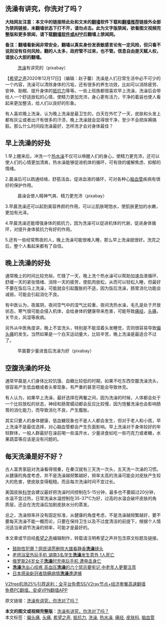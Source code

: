  <h2>洗澡有讲究，你洗对了吗？</h2> <p class="notice"><b>大陆网友注意：本文中的链接除此处和文末的<a href="https://github.com/bannedbook/fanqiang" >翻墙</a>软件下载和<a href="https://github.com/killgcd/justmysocks/blob/master/README.md">翻墙推荐</a>链接外全部为禁网链接，未翻墙状态下打不开，请勿点击。此为文字版禁闻，欲看图文视频完整版和更多禁闻，请下载<a href="https://github.com/bannedbook/fanqiang">翻墙软件或APP</a>后翻墙上禁闻网。</p><p>备注：翻墙看新闻非常安全，翻墙以真实身份发表敏感言论有一定风险，但只看不说则没有任何风险，翻的人太多，政府管不过来，也不管。信息自由是天赋人权，请放心大胆的翻墙。</b></p>  <div class="entry"> <figure><figcaption><a href="https://www.bannedbook.org/bnews/tag/%e6%b4%97%e6%be%a1/" class="st_tag internal_tag" rel="tag" title="标签 洗澡 下的日志">洗澡</a>有讲究的（pixabay）</figcaption></figure> <p>【<span class='wp_keywordlink_affiliate'><a href="https://www.soundofhope.org" title="希望之声" target="_blank">希望之声</a></span>2020年12月17日】（编辑：赵子馨）洗澡是人们日常生活中必不可少的一个内容，洗澡可以清除身体的污垢，还有很多的养生功效，比如可以消除疲劳、安神、助眠、提升身体的<a href="https://www.bannedbook.org/bnews/tag/%E6%8A%B5%E6%8A%97%E5%8A%9B/" class="st_tag internal_tag" rel="tag" title="标签 抵抗力 下的日志">抵抗力</a>等等。一些上班族都很喜欢早上洗澡，洗澡后会带给人一个舒适放松的心情，使精力更加充沛，身心更有活力，干净的着装也使人看起来更加整洁，给人们以良好的形象。</p> <p>有人喜欢晚上洗澡，认为晚上洗澡是最卫生的，白天在外忙了一天，皮肤和头发上都有灰尘或者出汗有很多的汗渍，晚上洗澡就会显得很干净，至少不会把床褥搞脏。那么什么时间段洗澡最好，怎样洗才会对身体最佳？</p> <h2><strong>早上洗澡的好处</strong></h2> <p>1.早上醒来后，冲洗一个<a href="https://www.bannedbook.org/bnews/tag/%E7%83%AD%E6%B0%B4%E6%BE%A1/" class="st_tag internal_tag" rel="tag" title="标签 热水澡 下的日志">热水澡</a>不仅可以唤醒人们的身心，使精力更充沛，还可以使人们的心情更加清爽，热水澡能够促进机体的循环，可有效的缓解焦虑、抑郁的情绪。</p> <p>2.晨澡后可以疏通经络，舒筋活血，促进血液的循环，可对各种心<a href="https://www.bannedbook.org/bnews/tag/%E8%84%91%E8%A1%80%E7%AE%A1/" class="st_tag internal_tag" rel="tag" title="标签 脑血管 下的日志">脑血管</a>疾病有很好的保护作用。</p>  <figure><figcaption>晨澡会使人精神气爽、精力更充沛（pixabay）</figcaption></figure> <p>3.早晨洗澡还可以起到美容养颜的作用，可以让肌肤喝饱水，使肌肤更加的水嫩，更加有光泽。</p> <p>4.早晨洗澡还能增强身体的抵抗力，因为洗澡可以促进机体的代谢，促进身体循环，对提升身体抵抗力有好的作用。</p> <p>5.还有一些经常熬夜的人，晚上洗澡可能很难入睡，那么早上洗澡就很好。洗完之后，整个人看起来都有了自信。</p> <h2><strong>晚上洗澡的好处</strong></h2> <p>通常晚上的时间比较充裕，忙碌了一天，晚上洗个热水澡可以帮助加速血液循环、舒缓一天的紧张情绪、消除一天的疲劳，使肌肉放松，从而可以轻松入睡，但最好不要在饭后马上洗澡，可能就会引起腹胀的不适，因为饭后洗澡，肠胃消化功能会减弱，可能会引起消化不良。</p>  <p>有中医认为，夜属阴，夜间空气中的湿气比较重，夜间洗热水澡，毛孔是处于开放状态，寒气很可能会侵入机体，会给身体的健康带来危害，可能导致<a href="https://www.bannedbook.org/bnews/tag/%E7%97%9B%E7%BB%8F/" class="st_tag internal_tag" rel="tag" title="标签 痛经 下的日志">痛经</a>，<a href="https://www.bannedbook.org/bnews/tag/%e5%a4%b4%e7%97%9b/" class="st_tag internal_tag" rel="tag" title="标签 头痛 下的日志">头痛</a>，关节炎，风湿等疾病。</p> <p>另外从中医角度讲，晚上不宜洗头，特别是不能湿着头发睡觉，否则很容易导致<a href="https://www.bannedbook.org/bnews/tag/%e5%81%8f%e5%a4%b4%e7%97%9b/" class="st_tag internal_tag" rel="tag" title="标签 偏头痛 下的日志">偏头痛</a>的发生。当然如果是一个白天运动量大，比较辛苦，晚上洗澡是最适合不过了。</p> <figure><figcaption>早晨要少量进食后洗澡为好（pixabay）</figcaption></figure> <h2><strong>空腹洗澡的坏处</strong></h2> <p>通常早晨是人们身体比较饥饿、血糖比较低的时期，如果不吃东西空腹洗澡洗头，很容易产生低血糖或者头晕现象，有严重的甚至可能会导致休克。</p> <p>有人认为，如果早上洗澡，最好选择在两餐之间，因为洗澡的时候，人体都会处于一个比较放松的状态，神经和肠胃蠕动都会反应比较慢，因为饱餐洗澡也会影响肠胃的消化能力，而导致消化不良，产生腹胀。</p>  <p>其实只要人的身体健康，低血糖现象也不是人人都会发生，但对于老人和小孩，早上洗澡不是最佳选择，对心脑血管都会产生负面影响。早上洗澡对于身体较好的年轻群体，一般人群最好在澡前喝一些温开水，少量进食如吃一些巧克力或者糖，水果蔬菜等应该是没有问题的。</p> <h2><strong>每天洗澡是好不好？</strong></h2> <p>古人富贵家庭对洗澡看得很重，在秦汉就有三天洗一次头，五天洗一次澡的习惯。从健康的角度考虑，并不是洗澡越频繁越好，频率太高的洗澡可能会对皮肤产生较大的危害，使皮肤变得粗糙。而且每次洗澡时间不宜过长。</p> <p>美国皮肤<span class='wp_keywordlink'><a href="https://www.bannedbook.org/forum11/topic309.html" title="禁片：“科学”的棍子" target="_blank">科学</a></span>会建议最好把洗澡时间控制在5-15分钟，最多也不要超过20分钟，水温不宜过热，日常洗澡水温控制在35-37℃为好，过高的水温会破坏皮肤的角质层，还会在洗完澡后加剧皮肤水分的蒸发。</p> <p>总之，洗澡频率并没有固定标准，从健康的角度考虑，不是洗澡越频繁越好，要不要每天洗澡不能一概而论，只要在保持卫生以及不过度清洁的前提下，根据个人情况适当来调节洗澡的频率，可能才是最好的。</p>  <p>本文章或节目经<a href="https://www.bannedbook.org/bnews/tag/%e5%b8%8c%e6%9c%9b%e4%b9%8b%e5%a3%b0/" class="st_tag internal_tag" rel="tag" title="标签 希望之声 下的日志">希望之声</a>编辑制作，转载请注明希望之声并包含原文标题及链接。</p> <ul class='op-related-articles' title='相关阅读'> <li><a href='https://www.bannedbook.org/bnews/yule/20201212/1446439.html' target='_blank'>鼓励性犯罪？网民请愿删除大雄看静香<b>洗澡</b>镜头</a></li> <li><a href='https://www.bannedbook.org/bnews/comments/20201210/1445351.html' target='_blank'>老师浴室外玩手机 湖南3名学生<b>洗澡</b>发生意外 1人死亡</a></li> <li><a href='https://www.bannedbook.org/bnews/baitai/20201210/1445156.html' target='_blank'>俄罗斯24岁女子<b>洗澡</b>时充电玩手机 遭电击身亡</a></li> <li><a href='https://www.bannedbook.org/bnews/health/20201208/1444016.html' target='_blank'><b>洗澡</b>洗出心绞疼 高血压<b>洗澡</b>的六个禁忌要牢记 中老年人更要注意</a></li> <li><a href='https://www.bannedbook.org/bnews/headline/20201202/1440877.html' target='_blank'>日本感染新冠者隐瞒病情<b>洗澡</b>遭逮捕</a></li> </ul> <p class="texttj"> <a href="https://www.bannedbook.org/forum23/topic22702.html" target="_blank">V2free机场25%引荐返利：全平台免费SS/V2ray节点+经济套餐高速翻墙</a><br/> <a href="https://github.com/bannedbook/fanqiang/wiki/%E7%A6%81%E9%97%BB%E7%BD%91%E5%AE%89%E5%8D%93%E7%BF%BB%E5%A2%99%E6%96%B0%E9%97%BBAPP" target="_blank">免费PC翻墙、安卓VPN翻墙APP</a></p><p>原文链接：<a class="src_link"  href="https://www.soundofhope.org/post/454717" target="_blank">洗澡有讲究，你洗对了吗？</a></p><a name='sharetosocial'></a>       <div><b>本文的图文或视频完整版</b>：<a href='https://www.bannedbook.org/bnews/comments/20201218/1450289.html'>洗澡有讲究，你洗对了吗？</a></div>  </div><!--END ENTRY--> <div class="postfooter"> <div>本文标签：<a href="https://www.bannedbook.org/bnews/tag/%e5%81%8f%e5%a4%b4%e7%97%9b/" rel="tag">偏头痛</a>, <a href="https://www.bannedbook.org/bnews/tag/%e5%a4%b4%e7%97%9b/" rel="tag">头痛</a>, <a href="https://www.bannedbook.org/bnews/tag/%e5%b8%8c%e6%9c%9b%e4%b9%8b%e5%a3%b0/" rel="tag">希望之声</a>, <a href="https://www.bannedbook.org/bnews/tag/%E6%8A%B5%E6%8A%97%E5%8A%9B/" rel="tag">抵抗力</a>, <a href="https://www.bannedbook.org/bnews/tag/%e6%b4%97%e6%be%a1/" rel="tag">洗澡</a>, <a href="https://www.bannedbook.org/bnews/tag/%E7%83%AD%E6%B0%B4%E6%BE%A1/" rel="tag">热水澡</a>, <a href="https://www.bannedbook.org/bnews/tag/%E7%97%9B%E7%BB%8F/" rel="tag">痛经</a>, <a href="https://www.bannedbook.org/bnews/tag/%e7%9a%ae%e8%82%a4%e7%a7%91/" rel="tag">皮肤科</a>, <a href="https://www.bannedbook.org/bnews/tag/%E8%84%91%E8%A1%80%E7%AE%A1/" rel="tag">脑血管</a></div>  </div><!--END POSTFOOTER--> 